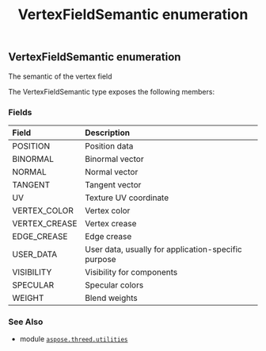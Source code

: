 ﻿---
title: VertexFieldSemantic enumeration
second_title: Aspose.3D for Python via .NET API References
description: 
type: docs
weight: 320
url: /aspose.threed.utilities/vertexfieldsemantic/
is_root: false
---

## VertexFieldSemantic enumeration

The semantic of the vertex field



The VertexFieldSemantic type exposes the following members:

### Fields
| Field | Description |
| :- | :- |
| POSITION | Position data |
| BINORMAL | Binormal vector |
| NORMAL | Normal vector |
| TANGENT | Tangent vector |
| UV | Texture UV coordinate |
| VERTEX_COLOR | Vertex color |
| VERTEX_CREASE | Vertex crease |
| EDGE_CREASE | Edge crease |
| USER_DATA | User data, usually for application-specific purpose |
| VISIBILITY | Visibility for components |
| SPECULAR | Specular colors |
| WEIGHT | Blend weights |



### See Also
* module [`aspose.threed.utilities`](..)
